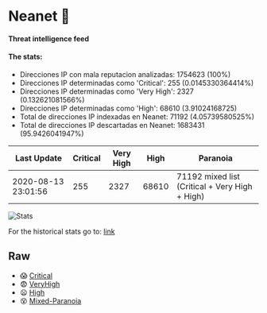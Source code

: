 # Neanet :hocho:
#### Threat intelligence feed
#### The stats:

- Direcciones IP con mala reputacion analizadas: 1754623 (100%)
- Direcciones IP determinadas como 'Critical':  255 (0.0145330364414%)
- Direcciones IP determinadas como 'Very High':  2327 (0.132621081566%)
- Direcciones IP determinadas como 'High':  68610 (3.91024168725)
- Total de direcciones IP indexadas en Neanet:  71192 (4.05739580525%)
- Total de direcciones IP descartadas en Neanet:  1683431 (95.9426041947%)

| Last Update | Critical | Very High | High | Paranoia |
| --- | --- | --- | --- | --- |
| 2020-08-13 23:01:56 | 255 | 2327 | 68610 | 71192 mixed list (Critical + Very High + High)|

![Stats](https://docs.google.com/spreadsheets/d/e/2PACX-1vSnaNMIXVabIpDJjufMlzH7poXnshF3mgd8Is1g9ytUEzVsP5my4Trn8f-xkoLLQ38xpL3HtmUexLo6/pubchart?oid=501124687&format=image)

For the historical stats go to: [link](/stats.csv)
## Raw
- :scream: [Critical](https://raw.githubusercontent.com/JavaGarcia/Neanet/master/blacklists/neanet_critical.txt)
- :fearful: [VeryHigh](https://raw.githubusercontent.com/JavaGarcia/Neanet/master/blacklists/neanet_veryHigh.txtt)
- :frowning: [High](https://raw.githubusercontent.com/JavaGarcia/Neanet/master/blacklists/neanet_high.txt)
- :dizzy_face: [Mixed-Paranoia](https://raw.githubusercontent.com/JavaGarcia/Neanet/master/blacklists/neanet_all.txt)

































































































































































